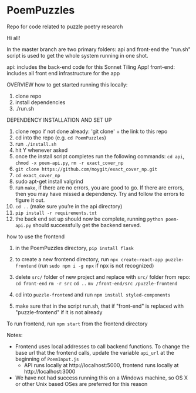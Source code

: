 # PoemPuzzles
Repo for code related to puzzle poetry research

Hi all!

In the master branch are two primary folders: api and front-end
the "run.sh" script is used to get the whole system running in one shot.

api: includes the back-end code for this Sonnet Tiling App!
front-end: includes all front end infrastructure for the app

OVERVIEW
how to get started running this locally:
1) clone repo 
2) install dependencies 
4) ./run.sh

DEPENDENCY INSTALLATION AND SET UP
  1) clone repo if not done already: 'git clone' + the link to this repo 
  2) cd into the repo (e.g. `cd PoemPuzzles`)
  3) run `./install.sh`
  4) hit Y whenever asked 
  5) once the install script completes run the following commands: `cd api`, `chmod -x poem-api.py`, `rm -r exact_cover_np`
  6) `git clone https://github.com/moygit/exact_cover_np.git`
  7) `cd exact_cover_np`
  8) sudo apt-get install valgrind
  9) run `make`, if there are no errors, you are good to go. If there are errors, then you may have missed a dependency. Try and follow the errors to figure it out. 
  10) `cd ..` (make sure you’re in the api directory)
  11) `pip install -r requirements.txt`
  12) the back end set up should now be complete, running `python poem-api.py` should successfully get the backend served. 


how to use the frontend
  1) in the PoemPuzzles directory, `pip install flask`
  2) to create a new frontend directory, run `npx create-react-app puzzle-frontend` (run `sudo npm i -g npx` if npx is not recognized)
  3) delete `src/` folder of new project and replace with `src/` folder from repo: 
        `cd front-end`
        `rm -r src`
        `cd ..`
        `mv /front-end/src /puzzle-frontend`
      
  4) cd into `puzzle-frontend` and run `npm install styled-components`
  5) make sure that in the script run.sh, that if "front-end" is replaced with "puzzle-frontend" if it is not already

  To run frontend, run `npm start` from the frontend directory

Notes:
- Frontend uses local addresses to call backend functions. To change the base url that the frontend calls, update the variable `api_url` at the beginning of `PoemInput.js`
  - API runs locally at http://localhost:5000, frontend runs locally at http://localhost:3000
- We have not had success running this on a Windows machine, so OS X or other Unix based OSes are preferred for this reason

